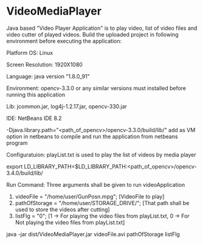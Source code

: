 # VideoMediaPlayer
Java based "Video Player Application" is to play video, list of video files and video cutter of played videos. Build the uploaded project in following environment before executing the application:                                                                                                           

Platform OS: Linux 

Screen Resolution: 1920X1080

Language: java version "1.8.0_91"

Environment: opencv-3.3.0 or any similar versions must installed before running this application

Lib: jcommon.jar, log4j-1.2.17.jar, opencv-330.jar

IDE: NetBeans IDE 8.2

-Djava.library.path="<path_of_opencv>/opencv-3.3.0/build/lib/" add as VM option in netbeans to compile and run the application from netbeans program                                                                                                                      

Configuratuion: playList.txt is used to play the list of videos by media player

export LD_LIBRARY_PATH=$LD_LIBRARY_PATH:<path_of_opencv>/opencv-3.4.0/build/lib/

Run Command: Three arguments shall be given to run videoApplication
1. videoFile = "/home/user/GunPosn.mpg";  [VideoFile to play]
2. pathOfStorage = "/home/user/STORAGE_DRIVE/"; [That path shall be used to store the videos after cutting]
3. listFlg = "0"; [1 -> For playing the video files from playList.txt, 0 -> For Not playing the video files from playList.txt]

java -jar dist/VideoMediaPlayer.jar videoFile.avi pathOfStorage listFlg
  
